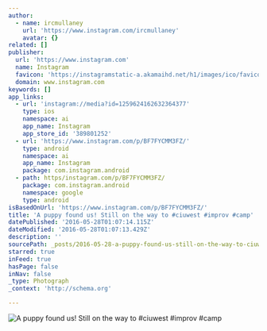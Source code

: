 ```yaml
---
author:
  - name: ircmullaney
    url: 'https://www.instagram.com/ircmullaney'
    avatar: {}
related: []
publisher:
  url: 'https://www.instagram.com'
  name: Instagram
  favicon: 'https://instagramstatic-a.akamaihd.net/h1/images/ico/favicon.ico/dfa85bb1fd63.ico'
  domain: www.instagram.com
keywords: []
app_links:
  - url: 'instagram://media?id=1259624162632364377'
    type: ios
    namespace: ai
    app_name: Instagram
    app_store_id: '389801252'
  - url: 'https://www.instagram.com/p/BF7FYCMM3FZ/'
    type: android
    namespace: ai
    app_name: Instagram
    package: com.instagram.android
  - path: https/instagram.com/p/BF7FYCMM3FZ/
    package: com.instagram.android
    namespace: google
    type: android
isBasedOnUrl: 'https://www.instagram.com/p/BF7FYCMM3FZ/'
title: 'A puppy found us! Still on the way to #ciuwest #improv #camp'
datePublished: '2016-05-28T01:07:14.115Z'
dateModified: '2016-05-28T01:07:13.429Z'
description: ''
sourcePath: _posts/2016-05-28-a-puppy-found-us-still-on-the-way-to-ciuwest-improv-camp.md
starred: true
inFeed: true
hasPage: false
inNav: false
_type: Photograph
_context: 'http://schema.org'

---
```

![A puppy found us! Still on the way to #ciuwest #improv #camp](https://scontent.cdninstagram.com/t51.2885-15/s640x640/sh0.08/e35/13249803_237623956616375_420243523_n.jpg?ig_cache_key=MTI1OTYyNDE2MjYzMjM2NDM3Nw%3D%3D.2)